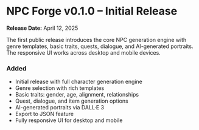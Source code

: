# NPC Forge v0.1.0 – Initial Release

**Release Date:** April 12, 2025

The first public release introduces the core NPC generation engine with genre templates, basic traits, quests, dialogue, and AI-generated portraits. The responsive UI works across desktop and mobile devices.

### Added
- Initial release with full character generation engine
- Genre selection with rich templates
- Basic traits: gender, age, alignment, relationships
- Quest, dialogue, and item generation options
- AI-generated portraits via DALL·E 3
- Export to JSON feature
- Fully responsive UI for desktop and mobile